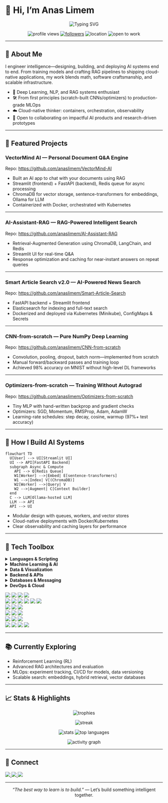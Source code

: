 # 👋 Hi, I’m **Anas Limem**

<p align="center">
  <img src="https://readme-typing-svg.demolab.com?font=Fira+Code&pause=1200&color=00E7FF&center=true&vCenter=true&width=900&lines=AI+Engineer-in-the-Making;Turning+Math+into+Machines;RAG+%7C+MLOps+%7C+Deep+Learning;From+first+principles+to+production" alt="Typing SVG" />
</p>

<p align="center">
  <img src="https://komarev.com/ghpvc/?username=anaslimem&label=Profile+views&color=0e75b6&style=flat-square" alt="profile views" />
  <a href="https://github.com/anaslimem?tab=followers"><img alt="followers" src="https://img.shields.io/github/followers/anaslimem?style=flat-square&color=blue" /></a>
  <img alt="location" src="https://img.shields.io/badge/Tunis-Tunisia-ff4757?style=flat-square" />
  <img alt="open to work" src="https://img.shields.io/badge/Open%20to%20Work-Yes-success?style=flat-square" />
</p>

---

## 🚀 About Me

I engineer intelligence—designing, building, and deploying AI systems end to end. From training models and crafting RAG pipelines to shipping cloud-native applications, my work blends math, software craftsmanship, and scalable infrastructure.

- 🧠 Deep Learning, NLP, and RAG systems enthusiast
- 🛠️ From first principles (scratch-built CNNs/optimizers) to production-grade MLOps
- ☁️ Cloud-native thinker: containers, orchestration, observability
- 🤝 Open to collaborating on impactful AI products and research-driven prototypes

---

## 🌟 Featured Projects

### VectorMind AI — Personal Document Q&A Engine
Repo: https://github.com/anaslimem/VectorMind-AI  
- Built an AI app to chat with your documents using RAG
- Streamlit (frontend) + FastAPI (backend), Redis queue for async processing
- ChromaDB for vector storage, sentence-transformers for embeddings, Ollama for LLM
- Containerized with Docker, orchestrated with Kubernetes

---

### AI-Assistant-RAG — RAG-Powered Intelligent Search
Repo: https://github.com/anaslimem/AI-Assistant-RAG  
- Retrieval-Augmented Generation using ChromaDB, LangChain, and Redis
- Streamlit UI for real-time Q&A
- Response optimization and caching for near-instant answers on repeat queries

---

### Smart Article Search v2.0 — AI-Powered News Search
Repo: https://github.com/anaslimem/Smart-Article-Search  
- FastAPI backend + Streamlit frontend
- Elasticsearch for indexing and full-text search
- Dockerized and deployed via Kubernetes (Minikube), ConfigMaps & Secrets

---

### CNN-from-scratch — Pure NumPy Deep Learning
Repo: https://github.com/anaslimem/CNN-from-scratch  
- Convolution, pooling, dropout, batch norm—implemented from scratch
- Manual forward/backward passes and training loop
- Achieved 98% accuracy on MNIST without high-level DL frameworks

---

### Optimizers-from-scratch — Training Without Autograd
Repo: https://github.com/anaslimem/Optimizers-from-scratch  
- Tiny MLP with hand-written backprop and gradient checks
- Optimizers: SGD, Momentum, RMSProp, Adam, AdamW
- Learning-rate schedules: step decay, cosine, warmup (97%+ test accuracy)

---

## 🧭 How I Build AI Systems

```mermaid
flowchart TD
  U[User] --> UI[Streamlit UI]
  UI --> API[FastAPI Backend]
  subgraph Async & Compute
    API --> Q[Redis Queue]
    W1[Worker] -->|Embed| E[sentence-transformers]
    W1 -->|Index| V[(ChromaDB)]
    W2[Worker] -->|Query| V
    W2 -->|Augment| C[Context Builder]
  end
  C --> LLM[Ollama-hosted LLM]
  LLM --> API
  API --> UI
```

- Modular design with queues, workers, and vector stores
- Cloud-native deployments with Docker/Kubernetes
- Clear observability and caching layers for performance

---

## 🧰 Tech Toolbox

<details>
  <summary><b>Languages & Scripting</b></summary>

- Python, Java, SQL, Bash
</details>

<details>
  <summary><b>Machine Learning & AI</b></summary>

- PyTorch, TensorFlow, scikit-learn
- sentence-transformers, LangChain, RAG
- FAISS, ChromaDB
</details>

<details>
  <summary><b>Data & Visualization</b></summary>

- Pandas, NumPy, Matplotlib
- Elasticsearch (indexing/search)
</details>

<details>
  <summary><b>Backend & APIs</b></summary>

- FastAPI, Flask, Streamlit
</details>

<details>
  <summary><b>Databases & Messaging</b></summary>

- PostgreSQL, MongoDB, Redis
</details>

<details>
  <summary><b>DevOps & Cloud</b></summary>

- Docker, Kubernetes, GitHub Actions
- Azure Blob Storage
</details>

<p>
  
<!-- Badges row -->
<img src="https://img.shields.io/badge/Python-3776AB?logo=python&logoColor=white&style=for-the-badge" />
<img src="https://img.shields.io/badge/Java-007396?logo=openjdk&logoColor=white&style=for-the-badge" />
<img src="https://img.shields.io/badge/SQL-4479A1?logo=postgresql&logoColor=white&style=for-the-badge" />
<img src="https://img.shields.io/badge/Bash-4EAA25?logo=gnubash&logoColor=white&style=for-the-badge" />
<br/>
<img src="https://img.shields.io/badge/PyTorch-EE4C2C?logo=pytorch&logoColor=white&style=for-the-badge" />
<img src="https://img.shields.io/badge/TensorFlow-FF6F00?logo=tensorflow&logoColor=white&style=for-the-badge" />
<img src="https://img.shields.io/badge/scikit--learn-F7931E?logo=scikitlearn&logoColor=white&style=for-the-badge" />
<img src="https://img.shields.io/badge/sentence--transformers-1E90FF?style=for-the-badge" />
<img src="https://img.shields.io/badge/LangChain-0C8CE9?style=for-the-badge" />
<img src="https://img.shields.io/badge/Ollama-000000?style=for-the-badge" />
<br/>
<img src="https://img.shields.io/badge/FAISS-005F9E?style=for-the-badge" />
<img src="https://img.shields.io/badge/ChromaDB-FF0080?style=for-the-badge" />
<img src="https://img.shields.io/badge/Elasticsearch-005571?logo=elasticsearch&logoColor=white&style=for-the-badge" />
<br/>
<img src="https://img.shields.io/badge/FastAPI-009688?logo=fastapi&logoColor=white&style=for-the-badge" />
<img src="https://img.shields.io/badge/Flask-000000?logo=flask&logoColor=white&style=for-the-badge" />
<img src="https://img.shields.io/badge/Streamlit-FF4B4B?logo=streamlit&logoColor=white&style=for-the-badge" />
<br/>
<img src="https://img.shields.io/badge/PostgreSQL-336791?logo=postgresql&logoColor=white&style=for-the-badge" />
<img src="https://img.shields.io/badge/MongoDB-47A248?logo=mongodb&logoColor=white&style=for-the-badge" />
<img src="https://img.shields.io/badge/Redis-D82C20?logo=redis&logoColor=white&style=for-the-badge" />
<br/>
<img src="https://img.shields.io/badge/Docker-2496ED?logo=docker&logoColor=white&style=for-the-badge" />
<img src="https://img.shields.io/badge/Kubernetes-326CE5?logo=kubernetes&logoColor=white&style=for-the-badge" />
<img src="https://img.shields.io/badge/GitHub%20Actions-2088FF?logo=githubactions&logoColor=white&style=for-the-badge" />
<img src="https://img.shields.io/badge/Azure%20Blob%20Storage-0078D4?logo=microsoftazure&logoColor=white&style=for-the-badge" />
</p>

---

## 📚 Currently Exploring

- Reinforcement Learning (RL)
- Advanced RAG architectures and evaluation
- MLOps: experiment tracking, CI/CD for models, data versioning
- Scalable search: embeddings, hybrid retrieval, vector databases

---

## 📈 Stats & Highlights

<p align="center">
  <img src="https://github-profile-trophy.vercel.app/?username=anaslimem&theme=radical&no-bg=true&no-frame=true&column=6" alt="trophies" />
</p>

<p align="center">
  <img src="https://streak-stats.demolab.com?user=anaslimem&theme=radical" alt="streak" />
</p>

<p align="center">
  <img src="https://github-readme-stats.vercel.app/api?username=anaslimem&show_icons=true&theme=radical" alt="stats" />
  <img src="https://github-readme-stats.vercel.app/api/top-langs/?username=anaslimem&layout=compact&theme=radical" alt="top languages" />
</p>

<p align="center">
  <img src="https://github-readme-activity-graph.vercel.app/graph?username=anaslimem&theme=react-dark" alt="activity graph" />
</p>

---

## 🤝 Connect

<a href="https://www.linkedin.com/in/anas-limem-2b01702b1/">
  <img src="https://img.shields.io/badge/LinkedIn-0077B5?logo=linkedin&logoColor=white&style=for-the-badge" />
</a>
<a href="https://github.com/anaslimem">
  <img src="https://img.shields.io/badge/GitHub-181717?logo=github&logoColor=white&style=for-the-badge" />
</a>
<a href="http://medium.com/@limemanas0">
  <img src="https://img.shields.io/badge/Medium-12100E?logo=medium&logoColor=white&style=for-the-badge" />
</a>

---

<p align="center"><i>“The best way to learn is to build.”</i> — Let’s build something intelligent together.</p>
